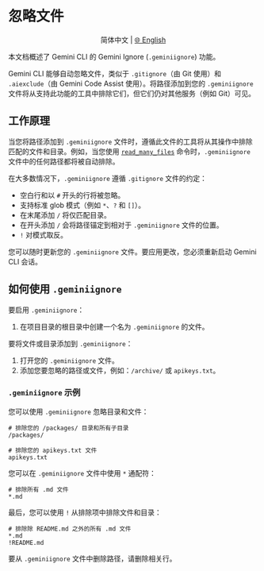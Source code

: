 # 忽略文件

<p align="center">
  简体中文 | <a href="../../../docs/gemini-ignore.md">🌐 English</a>
</p>

本文档概述了 Gemini CLI 的 Gemini Ignore (`.geminiignore`) 功能。

Gemini CLI 能够自动忽略文件，类似于 `.gitignore`（由 Git 使用）和 `.aiexclude`（由 Gemini Code Assist 使用）。将路径添加到您的 `.geminiignore` 文件将从支持此功能的工具中排除它们，但它们仍对其他服务（例如 Git）可见。

## 工作原理

当您将路径添加到 `.geminiignore` 文件时，遵循此文件的工具将从其操作中排除匹配的文件和目录。例如，当您使用 [`read_many_files`](./tools/multi-file.md) 命令时，`.geminiignore` 文件中的任何路径都将被自动排除。

在大多数情况下，`.geminiignore` 遵循 `.gitignore` 文件的约定：

- 空白行和以 `#` 开头的行将被忽略。
- 支持标准 glob 模式（例如 `*`、`?` 和 `[]`）。
- 在末尾添加 `/` 将仅匹配目录。
- 在开头添加 `/` 会将路径锚定到相对于 `.geminiignore` 文件的位置。
- `!` 对模式取反。

您可以随时更新您的 `.geminiignore` 文件。要应用更改，您必须重新启动 Gemini CLI 会话。

## 如何使用 `.geminiignore`

要启用 `.geminiignore`：

1. 在项目目录的根目录中创建一个名为 `.geminiignore` 的文件。

要将文件或目录添加到 `.geminiignore`：

1. 打开您的 `.geminiignore` 文件。
2. 添加您要忽略的路径或文件，例如：`/archive/` 或 `apikeys.txt`。

### `.geminiignore` 示例

您可以使用 `.geminiignore` 忽略目录和文件：

```
# 排除您的 /packages/ 目录和所有子目录
/packages/

# 排除您的 apikeys.txt 文件
apikeys.txt
```

您可以在 `.geminiignore` 文件中使用 `*` 通配符：

```
# 排除所有 .md 文件
*.md
```

最后，您可以使用 `!` 从排除项中排除文件和目录：

```
# 排除除 README.md 之外的所有 .md 文件
*.md
!README.md
```

要从 `.geminiignore` 文件中删除路径，请删除相关行。

